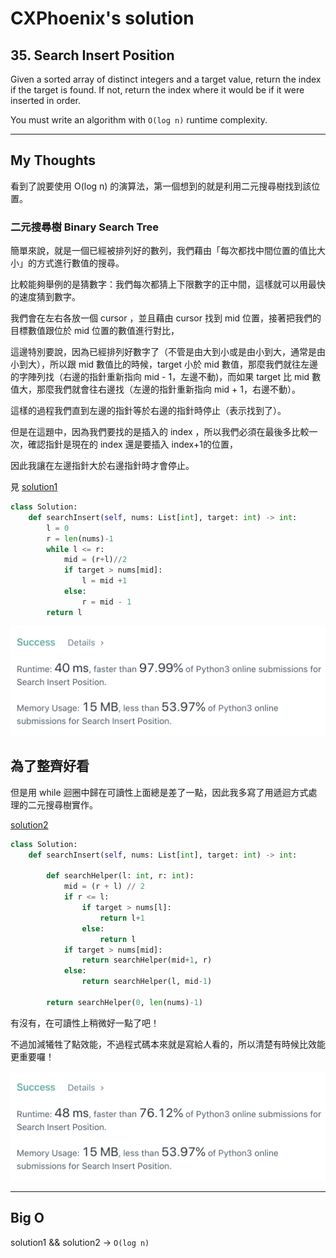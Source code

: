 CXPhoenix's solution
===

## 35. Search Insert Position

Given a sorted array of distinct integers and a target value, return the index if the target is found. If not, return the index where it would be if it were inserted in order.

You must write an algorithm with `O(log n)` runtime complexity.

---

## My Thoughts

看到了說要使用 O(log n) 的演算法，第一個想到的就是利用二元搜尋樹找到該位置。

### 二元搜尋樹 Binary Search Tree

簡單來說，就是一個已經被排列好的數列，我們藉由「每次都找中間位置的值比大小」的方式進行數值的搜尋。

比較能夠舉例的是猜數字：我們每次都猜上下限數字的正中間，這樣就可以用最快的速度猜到數字。

我們會在左右各放一個 cursor ，並且藉由 cursor 找到 mid 位置，接著把我們的目標數值跟位於 mid 位置的數值進行對比，

這邊特別要說，因為已經排列好數字了（不管是由大到小或是由小到大，通常是由小到大），所以跟 mid 數值比的時候，target 小於 mid 數值，那麼我們就往左邊的字陣列找（右邊的指針重新指向 mid - 1，左邊不動)，而如果 target 比 mid 數值大，那麼我們就會往右邊找（左邊的指針重新指向 mid + 1，右邊不動）。

這樣的過程我們直到左邊的指針等於右邊的指針時停止（表示找到了）。

但是在這題中，因為我們要找的是插入的 index ，所以我們必須在最後多比較一次，確認指針是現在的 index 還是要插入 index+1的位置，

因此我讓在左邊指針大於右邊指針時才會停止。

見 [solution1](./solution1.py)
```python
class Solution:
    def searchInsert(self, nums: List[int], target: int) -> int:
        l = 0
        r = len(nums)-1
        while l <= r:
            mid = (r+l)//2
            if target > nums[mid]:
                l = mid +1
            else:
                r = mid - 1
        return l
```


<img src="./solution1.png">

## 為了整齊好看

但是用 while 迴圈中歸在可讀性上面總是差了一點，因此我多寫了用遞迴方式處理的二元搜尋樹實作。

[solution2](./solution2.py)
```python
class Solution:
    def searchInsert(self, nums: List[int], target: int) -> int:
        
        def searchHelper(l: int, r: int):
            mid = (r + l) // 2
            if r <= l:
                if target > nums[l]:
                    return l+1
                else:
                    return l
            if target > nums[mid]:
                return searchHelper(mid+1, r)
            else:
                return searchHelper(l, mid-1)

        return searchHelper(0, len(nums)-1)
```

有沒有，在可讀性上稍微好一點了吧！

不過加減犧牲了點效能，不過程式碼本來就是寫給人看的，所以清楚有時候比效能更重要囉！

<img src="./solution2.png">

---

## Big O

solution1 && solution2 -> `O(log n)`